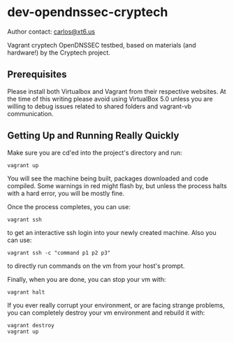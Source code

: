 # dev-opendnssec-cryptech

Author contact: carlos@xt6.us

Vagrant cryptech OpenDNSSEC testbed, based on materials (and hardware!) by the Cryptech project.

## Prerequisites

Please install both Virtualbox and Vagrant from their respective websites. At the time of this writing please avoid using VirtualBox 5.0 unless you are willing to debug issues related to shared folders and vagrant-vb communication.

## Getting Up and Running Really Quickly

Make sure you are cd'ed into the project's directory and run:

```
vagrant up
```

You will see the machine being built, packages downloaded and code compiled. Some warnings in red might flash by, but unless the process halts with a hard error, you will be mostly fine.

Once the process completes, you can use:

```
vagrant ssh
```

to get an interactive ssh login into your newly created machine. Also you can use:

```
vagrant ssh -c "command p1 p2 p3"
```

to directly run commands on the vm from your host's prompt.

Finally, when you are done, you can stop your vm with:

```
vagrant halt
```

If you ever really corrupt your environment, or are facing strange problems, you can completely destroy your vm environment and rebuild it with:

```
vagrant destroy
vagrant up
```
